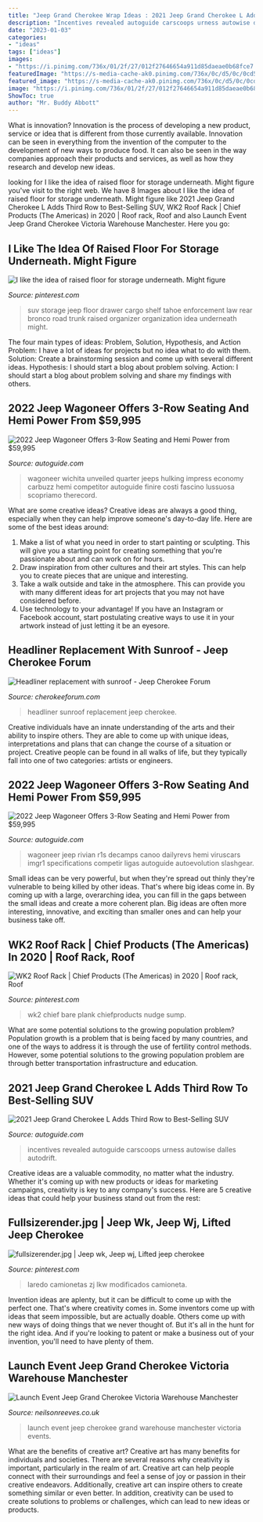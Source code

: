 ```yaml
---
title: "Jeep Grand Cherokee Wrap Ideas : 2021 Jeep Grand Cherokee L Adds Third Row To Best-selling Suv"
description: "Incentives revealed autoguide carscoops urness autowise dalles autodrift"
date: "2023-01-03"
categories:
- "ideas"
tags: ["ideas"]
images:
- "https://i.pinimg.com/736x/01/2f/27/012f27646654a911d85daeae0b68fce7.jpg"
featuredImage: "https://s-media-cache-ak0.pinimg.com/736x/0c/d5/0c/0cd50c87d75a42a9bf2d5ac8273048bb.jpg"
featured_image: "https://s-media-cache-ak0.pinimg.com/736x/0c/d5/0c/0cd50c87d75a42a9bf2d5ac8273048bb.jpg"
image: "https://i.pinimg.com/736x/01/2f/27/012f27646654a911d85daeae0b68fce7.jpg"
ShowToc: true
author: "Mr. Buddy Abbott"
---
```



What is innovation?
Innovation is the process of developing a new product, service or idea that is different from those currently available. Innovation can be seen in everything from the invention of the computer to the development of new ways to produce food. It can also be seen in the way companies approach their products and services, as well as how they research and develop new ideas.

	

		
looking for I like the idea of raised floor for storage underneath. Might figure you've visit to the right web. We have 8 Images about I like the idea of raised floor for storage underneath. Might figure like 2021 Jeep Grand Cherokee L Adds Third Row to Best-Selling SUV, WK2 Roof Rack | Chief Products (The Americas) in 2020 | Roof rack, Roof and also Launch Event Jeep Grand Cherokee Victoria Warehouse Manchester. Here you go:
		
    
## I Like The Idea Of Raised Floor For Storage Underneath. Might Figure

<img loading=lazy src="https://s-media-cache-ak0.pinimg.com/736x/0c/d5/0c/0cd50c87d75a42a9bf2d5ac8273048bb.jpg" onerror="this.onerror=null;this.src='https://tse2.mm.bing.net/th?id=OIP.KI8cW7N0lgHwgtceI7RjvAHaE7&amp;pid=15.1';" alt="I like the idea of raised floor for storage underneath. Might figure">

_Source: pinterest.com_

>suv storage jeep floor drawer cargo shelf tahoe enforcement law rear bronco road trunk raised organizer organization idea underneath might. 

	

The four main types of ideas: Problem, Solution, Hypothesis, and Action
Problem: I have a lot of ideas for projects but no idea what to do with them.
Solution: Create a brainstorming session and come up with several different ideas.
Hypothesis: I should start a blog about problem solving.
Action: I should start a blog about problem solving and share my findings with others.

    
## 2022 Jeep Wagoneer Offers 3-Row Seating And Hemi Power From $59,995

<img loading=lazy src="https://www.autoguide.com/blog/wp-content/gallery/2022-jeep-wagoneer-reveal-2021-03-11/2022-Jeep-Wagoneer-23.jpg" onerror="this.onerror=null;this.src='https://tse1.mm.bing.net/th?id=OIP.vhqwuJ3C9VLzaUe9Bqt3CAHaE8&amp;pid=15.1';" alt="2022 Jeep Wagoneer Offers 3-Row Seating and Hemi Power from $59,995">

_Source: autoguide.com_

>wagoneer wichita unveiled quarter jeeps hulking impress economy carbuzz hemi competitor autoguide finire costi fascino lussuosa scopriamo therecord. 

	

What are some creative ideas?
Creative ideas are always a good thing, especially when they can help improve someone's day-to-day life. Here are some of the best ideas around: 
1. Make a list of what you need in order to start painting or sculpting. This will give you a starting point for creating something that you're passionate about and can work on for hours. 
2. Draw inspiration from other cultures and their art styles. This can help you to create pieces that are unique and interesting. 
3. Take a walk outside and take in the atmosphere. This can provide you with many different ideas for art projects that you may not have considered before. 
4. Use technology to your advantage! If you have an Instagram or Facebook account, start postulating creative ways to use it in your artwork instead of just letting it be an eyesore.

    
## Headliner Replacement With Sunroof - Jeep Cherokee Forum

<img loading=lazy src="https://www.cherokeeforum.com/attachments/f2/129254d1341788500t-headliner-replacement-sunroof-image-2507893165.jpg" onerror="this.onerror=null;this.src='https://tse3.mm.bing.net/th?id=OIP.3I5FzAJn447ZjEk6GMOjxQHaFj&amp;pid=15.1';" alt="Headliner replacement with sunroof - Jeep Cherokee Forum">

_Source: cherokeeforum.com_

>headliner sunroof replacement jeep cherokee. 

	

Creative individuals have an innate understanding of the arts and their ability to inspire others. They are able to come up with unique ideas, interpretations and plans that can change the course of a situation or project. Creative people can be found in all walks of life, but they typically fall into one of two categories: artists or engineers.

    
## 2022 Jeep Wagoneer Offers 3-Row Seating And Hemi Power From $59,995

<img loading=lazy src="https://www.autoguide.com/blog/wp-content/gallery/2022-jeep-wagoneer-reveal-2021-03-11/2022-Jeep-Wagoneer-28.jpg" onerror="this.onerror=null;this.src='https://tse4.mm.bing.net/th?id=OIP.YEtSiP8PFYbZVy4rg_-GjQHaE8&amp;pid=15.1';" alt="2022 Jeep Wagoneer Offers 3-Row Seating and Hemi Power from $59,995">

_Source: autoguide.com_

>wagoneer jeep rivian r1s decamps canoo dailyrevs hemi viruscars imgr1 specifications competir ligas autoguide autoevolution slashgear. 

	

Small ideas can be very powerful, but when they're spread out thinly they're vulnerable to being killed by other ideas. That's where big ideas come in. By coming up with a large, overarching idea, you can fill in the gaps between the small ideas and create a more coherent plan. Big ideas are often more interesting, innovative, and exciting than smaller ones and can help your business take off.

    
## WK2 Roof Rack | Chief Products (The Americas) In 2020 | Roof Rack, Roof

<img loading=lazy src="https://i.pinimg.com/736x/33/79/66/337966a1b5985a3f59cc2986a9d90196.jpg" onerror="this.onerror=null;this.src='https://tse3.mm.bing.net/th?id=OIP.XOIdmtn5JHIO-eA6w9v0lgHaE8&amp;pid=15.1';" alt="WK2 Roof Rack | Chief Products (The Americas) in 2020 | Roof rack, Roof">

_Source: pinterest.com_

>wk2 chief bare plank chiefproducts nudge sump. 

	

What are some potential solutions to the growing population problem?
Population growth is a problem that is being faced by many countries, and one of the ways to address it is through the use of fertility control methods. However, some potential solutions to the growing population problem are through better transportation infrastructure and education.

    
## 2021 Jeep Grand Cherokee L Adds Third Row To Best-Selling SUV

<img loading=lazy src="https://www.autoguide.com/blog/wp-content/gallery/2021-jeep-grand-cherokee-l-reveal-2021-01-06/2021-Jeep-Grand-Cherokee-L-42.jpg" onerror="this.onerror=null;this.src='https://tse4.mm.bing.net/th?id=OIP.HED4AvEt4-2EGeaPtu_Q_AHaE8&amp;pid=15.1';" alt="2021 Jeep Grand Cherokee L Adds Third Row to Best-Selling SUV">

_Source: autoguide.com_

>incentives revealed autoguide carscoops urness autowise dalles autodrift. 

	

Creative ideas are a valuable commodity, no matter what the industry. Whether it's coming up with new products or ideas for marketing campaigns, creativity is key to any company's success. Here are 5 creative ideas that could help your business stand out from the rest: 

    
## Fullsizerender.jpg | Jeep Wk, Jeep Wj, Lifted Jeep Cherokee

<img loading=lazy src="https://i.pinimg.com/736x/01/2f/27/012f27646654a911d85daeae0b68fce7.jpg" onerror="this.onerror=null;this.src='https://tse3.mm.bing.net/th?id=OIP.viPmoARbJJg8NhQU2JRyqQHaGI&amp;pid=15.1';" alt="fullsizerender.jpg | Jeep wk, Jeep wj, Lifted jeep cherokee">

_Source: pinterest.com_

>laredo camionetas zj lkw modificados camioneta. 

	

Invention ideas are aplenty, but it can be difficult to come up with the perfect one. That's where creativity comes in. Some inventors come up with ideas that seem impossible, but are actually doable. Others come up with new ways of doing things that we never thought of. But it's all in the hunt for the right idea. And if you're looking to patent or make a business out of your invention, you'll need to have plenty of them.

    
## Launch Event Jeep Grand Cherokee Victoria Warehouse Manchester

<img loading=lazy src="https://www.neilsonreeves.co.uk/wp-content/uploads/2013/07/jeep-grand-cherokee-launch-event-103.jpg" onerror="this.onerror=null;this.src='https://tse1.mm.bing.net/th?id=OIP.SbukIEKqPdoo0AlJXwEfuAHaF7&amp;pid=15.1';" alt="Launch Event Jeep Grand Cherokee Victoria Warehouse Manchester">

_Source: neilsonreeves.co.uk_

>launch event jeep cherokee grand warehouse manchester victoria events. 

	

What are the benefits of creative art?
Creative art has many benefits for individuals and societies. There are several reasons why creativity is important, particularly in the realm of art. Creative art can help people connect with their surroundings and feel a sense of joy or passion in their creative endeavors. Additionally, creative art can inspire others to create something similar or even better. In addition, creativity can be used to create solutions to problems or challenges, which can lead to new ideas or products.


